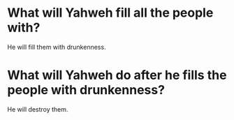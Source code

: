 # What will Yahweh fill all the people with?

He will fill them with drunkenness.

# What will Yahweh do after he fills the people with drunkenness?

He will destroy them.

